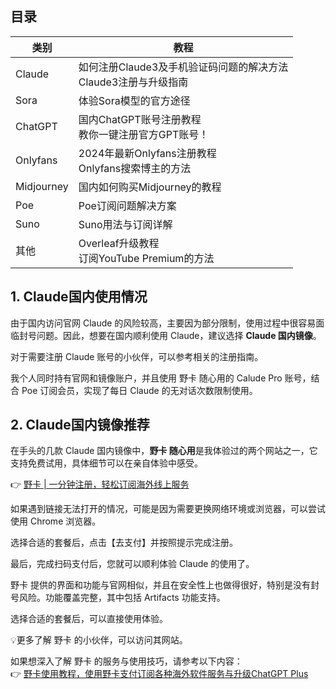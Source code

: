 ## 目录

| 类别      | 教程                                                                                          |
|-----------|-----------------------------------------------------------------------------------------------|
| Claude    | 如何注册Claude3及手机验证码问题的解决方法      <br> Claude3注册与升级指南                |
| Sora      | 体验Sora模型的官方途径                                                                        |
| ChatGPT   | 国内ChatGPT账号注册教程                        <br> 教你一键注册官方GPT账号！          |
| Onlyfans  | 2024年最新Onlyfans注册教程                  <br> Onlyfans搜索博主的方法               |
| Midjourney| 国内如何购买Midjourney的教程                                                                |
| Poe       | Poe订阅问题解决方案                                                                        |
| Suno      | Suno用法与订阅详解                                                                           |
| 其他      | Overleaf升级教程                          <br> 订阅YouTube Premium的方法                |

## 1. Claude国内使用情况

由于国内访问官网 Claude 的风险较高，主要因为部分限制，使用过程中很容易面临封号问题。因此，想要在国内顺利使用 Claude，建议选择 **Claude 国内镜像**。  

对于需要注册 Claude 账号的小伙伴，可以参考相关的注册指南。

我个人同时持有官网和镜像账户，并且使用 野卡 随心用的 Calude Pro 账号，结合 Poe 订阅会员，实现了每日 Claude 的无对话次数限制使用。

## 2. Claude国内镜像推荐

在手头的几款 Claude 国内镜像中，**野卡 随心用**是我体验过的两个网站之一，它支持免费试用，具体细节可以在亲自体验中感受。

👉 [野卡 | 一分钟注册，轻松订阅海外线上服务](https://bit.ly/bewildcard)

如果遇到链接无法打开的情况，可能是因为需要更换网络环境或浏览器，可以尝试使用 Chrome 浏览器。

选择合适的套餐后，点击【去支付】并按照提示完成注册。

最后，完成扫码支付后，您就可以顺利体验 Claude 的使用了。

野卡 提供的界面和功能与官网相似，并且在安全性上也做得很好，特别是没有封号风险。功能覆盖完整，其中包括 Artifacts 功能支持。

选择合适的套餐后，可以直接使用体验。

💡更多了解 野卡 的小伙伴，可以访问其网站。

如果想深入了解 野卡 的服务与使用技巧，请参考以下内容：  
👉 [野卡使用教程，使用野卡支付订阅各种海外软件服务与升级ChatGPT Plus](https://bit.ly/bewildcard)